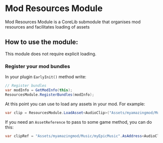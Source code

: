 ﻿# Mod Resources Module
Mod Resources Module is a CoreLib submodule that organises mod resources and facilitates loading of assets

## How to use the module:
This module does not require explicit loading.

### Register your mod bundles

In your plugin `EarlyInit()` method write:
```cs
// Register bundles
var modInfo = GetModInfo(this);
ResourcesModule.RegisterBundles(modInfo);
```

At this point you can use to load any assets in your mod. For example:

```cs
var clip = ResourcesModule.LoadAsset<AudioClip>("Assets/myamazingmod/Music/myEpicMusic");
```

If you need an `AssetReference` to pass to some game method, you can do this:

```csharp
var clipRef = "Assets/myamazingmod/Music/myEpicMusic".AsAddress<AudioClip>();
```
